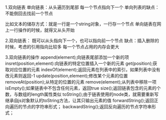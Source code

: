 1.双向链表
  单向链表：从头遍历到尾部
            每一个节点指向下一个
  单向列表的缺点：
         不能倒回去找前一个节点

   比如文本的储存方式：就是一行是一个string对象，一行存一个节点
   单向链表在网上一行操作的时候，就得又从头开始

2.双向链表：
  既可以从头指向下一个，也可以指向前一个节点
   缺点：插入删除的时候，考虑的引用指向比较多
        每一个节点占用的内存会更大

3.双向链表的操作
 append(element);向链表尾部添加一个新的项
 insret(position,element):向链表的特定位置插入一个新的元素
 get(position);获取对应位置的元素
 indexOf(element);返回元素在列表中的索引，如果列表中没有改元素则返回-1
 update(position,element);修改某个元素的位置
 removeAt(position);从特定的位置的元素
 remove(element);从列表中移除一项
 isEmpty();如果链表中不包含任何元素，返回true
 size();返回链表包含的元素的个数，与数组的length属性类似
 toString();由于链表使用的node类，就需要重新写继承自js对象默认的toString方法，让其只输出元素的值
 forwardString();返回正向遍历的节点的字符串形式；
 backwardString();返回反向遍历的节点字符串形式；



